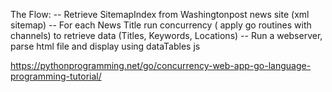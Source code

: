 The Flow:
-- Retrieve SitemapIndex from Washingtonpost news site (xml sitemap)
-- For each News Title run concurrency ( apply go routines with channels) to retrieve data (Titles, Keywords, Locations)
-- Run a webserver, parse html file and display using dataTables js

https://pythonprogramming.net/go/concurrency-web-app-go-language-programming-tutorial/